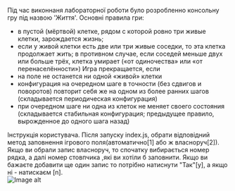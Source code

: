 Під час виконнаня лабораторної роботи було розробленно консольну гру під назвою 'Життя'.
Основні правила гри: 
- в пустой (мёртвой) клетке, рядом с которой ровно три живые клетки, зарождается жизнь;
- если у живой клетки есть две или три живые соседки, то эта клетка продолжает жить; в противном случае, если соседей меньше двух или больше трёх, клетка умирает («от одиночества» или «от перенаселённости»)
Игра прекращается, если
 - на поле не останется ни одной «живой» клетки
 - конфигурация на очередном шаге в точности (без сдвигов и поворотов) повторит себя же на одном из более ранних шагов (складывается периодическая конфигурация)
 - при очередном шаге ни одна из клеток не меняет своего состояния (складывается стабильная конфигурация; предыдущее правило, вырожденное до одного шага назад)
 
 Інструкція користувача.
 Після запуску index.js, обрати відповідний метод заповнення ігрового поля(автоматично[1] або ж власноруч[2]). Якщо ви обрали запис власноруч, то спочатку вибирається номер рядка, а далі номер стовпчика ,які ви хотіли б заповнити. Якщо ви бажаєте добавити ще один запис то потрібно натиснути "Так"[y], а якщо ні - натискаєм [n].<br>
 ![Image alt](https://github.com/Valientin/Kurzhiy_KPP_lab_1/raw/master/Life1.PNG)
 
